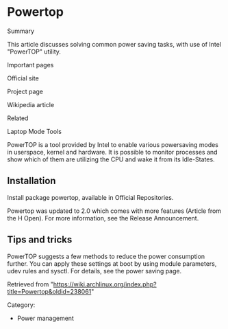 Powertop
========

Summary

This article discusses solving common power saving tasks, with use of
Intel "PowerTOP" utility.

Important pages

Official site

Project page

Wikipedia article

Related

Laptop Mode Tools

PowerTOP is a tool provided by Intel to enable various powersaving modes
in userspace, kernel and hardware. It is possible to monitor processes
and show which of them are utilizing the CPU and wake it from its
Idle-States.

Installation
------------

Install package powertop, available in Official Repositories.

Powertop was updated to 2.0 which comes with more features (Article from
the H Open). For more information, see the Release Announcement.

Tips and tricks
---------------

PowerTOP suggests a few methods to reduce the power consumption further.
You can apply these settings at boot by using module parameters, udev
rules and sysctl. For details, see the power saving page.

Retrieved from
"https://wiki.archlinux.org/index.php?title=Powertop&oldid=238061"

Category:

-   Power management
